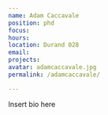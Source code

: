 ```yaml
---
name: Adam Caccavale
position: phd
focus:
hours:
location: Durand 028
email:
projects:
avatar: adamcaccavale.jpg
permalink: /adamcaccavale/

---
```


Insert bio here